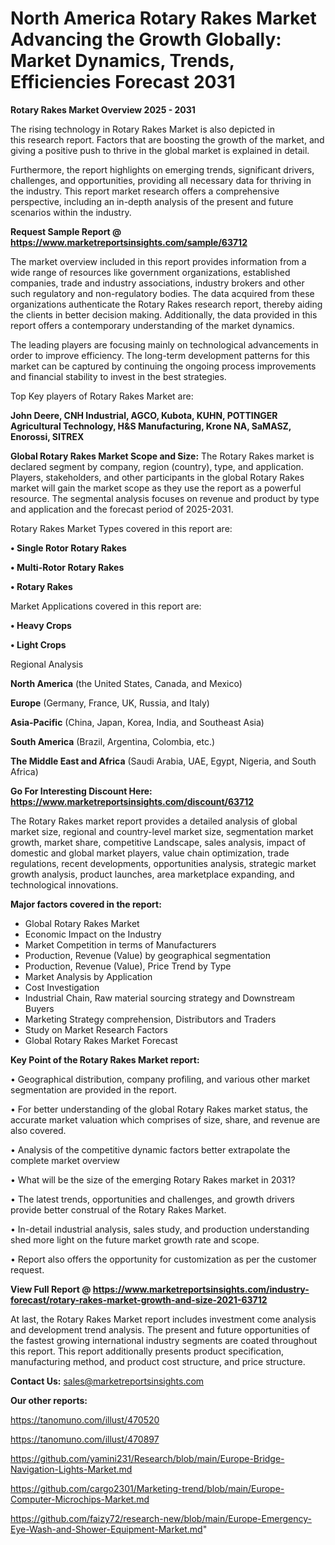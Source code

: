 # North America Rotary Rakes Market Advancing the Growth Globally: Market Dynamics, Trends, Efficiencies Forecast 2031

<Strong> Rotary Rakes Market Overview 2025 - 2031</strong>

The rising technology in Rotary Rakes Market is also depicted in this research report. Factors that are boosting the growth of the market, and giving a positive push to thrive in the global market is explained in detail.

Furthermore, the report highlights on emerging trends, significant drivers, challenges, and opportunities, providing all necessary data for thriving in the industry. This report market research offers a comprehensive perspective, including an in-depth analysis of the present and future scenarios within the industry.

<strong>Request Sample Report @ <a href=https://www.marketreportsinsights.com/sample/63712>https://www.marketreportsinsights.com/sample/63712</a></strong>

The market overview included in this report provides information from a wide range of resources like government organizations, established companies, trade and industry associations, industry brokers and other such regulatory and non-regulatory bodies. The data acquired from these organizations authenticate the Rotary Rakes research report, thereby aiding the clients in better decision making. Additionally, the data provided in this report offers a contemporary understanding of the market dynamics.

The leading players are focusing mainly on technological advancements in order to improve efficiency. The long-term development patterns for this market can be captured by continuing the ongoing process improvements and financial stability to invest in the best strategies.

Top Key players of Rotary Rakes Market are:

<strong>John Deere, CNH Industrial, AGCO, Kubota, KUHN, POTTINGER Agricultural Technology, H&S Manufacturing, Krone NA, SaMASZ, Enorossi, SITREX</strong>

<strong><b>Global Rotary Rakes Market Scope and Size:</b></strong>
The Rotary Rakes market is declared segment by company, region (country), type, and application. Players, stakeholders, and other participants in the global Rotary Rakes market will gain the market scope as they use the report as a powerful resource. The segmental analysis focuses on revenue and product by type and application and the forecast period of 2025-2031.

Rotary Rakes Market Types covered in this report are:

<strong>• Single Rotor Rotary Rakes

• Multi-Rotor Rotary Rakes

• Rotary Rakes</strong>

Market Applications covered in this report are:

<strong>• Heavy Crops

• Light Crops</strong> 

Regional Analysis

<strong>North America</strong> (the United States, Canada, and Mexico)

<strong>Europe</strong> (Germany, France, UK, Russia, and Italy)

<strong>Asia-Pacific</strong> (China, Japan, Korea, India, and Southeast Asia)

<strong>South America</strong> (Brazil, Argentina, Colombia, etc.)

<strong>The Middle East and Africa</strong> (Saudi Arabia, UAE, Egypt, Nigeria, and South Africa)

<strong>Go For Interesting Discount Here: <a href=https://www.marketreportsinsights.com/discount/63712>https://www.marketreportsinsights.com/discount/63712</a></strong>

The Rotary Rakes market report provides a detailed analysis of global market size, regional and country-level market size, segmentation market growth, market share, competitive Landscape, sales analysis, impact of domestic and global market players, value chain optimization, trade regulations, recent developments, opportunities analysis, strategic market growth analysis, product launches, area marketplace expanding, and technological innovations.

<strong><b>Major factors covered in the report:</b></strong>
<ul>
  <li>Global Rotary Rakes Market </li>
  <li>Economic Impact on the Industry</li>
  <li>Market Competition in terms of Manufacturers</li>
  <li>Production, Revenue (Value) by geographical segmentation</li>
  <li>Production, Revenue (Value), Price Trend by Type</li>
  <li>Market Analysis by Application</li>
  <li>Cost Investigation</li>
  <li>Industrial Chain, Raw material sourcing strategy and Downstream Buyers</li>
  <li>Marketing Strategy comprehension, Distributors and Traders</li>
  <li>Study on Market Research Factors</li>
  <li>Global Rotary Rakes Market Forecast</li>
</ul>

<strong><b>Key Point of the Rotary Rakes Market report:</b></strong>

• Geographical distribution, company profiling, and various other market segmentation are provided in the report.

• For better understanding of the global Rotary Rakes market status, the accurate market valuation which comprises of size, share, and revenue are also covered.

• Analysis of the competitive dynamic factors better extrapolate the complete market overview

• What will be the size of the emerging Rotary Rakes market in 2031?

• The latest trends, opportunities and challenges, and growth drivers provide better construal of the Rotary Rakes Market.

• In-detail industrial analysis, sales study, and production understanding shed more light on the future market growth rate and scope.

• Report also offers the opportunity for customization as per the customer request.

<strong><b>View Full Report @ <a href=https://www.marketreportsinsights.com/industry-forecast/rotary-rakes-market-growth-and-size-2021-63712>https://www.marketreportsinsights.com/industry-forecast/rotary-rakes-market-growth-and-size-2021-63712</a></b></strong>


At last, the Rotary Rakes Market report includes investment come analysis and development trend analysis. The present and future opportunities of the fastest growing international industry segments are coated throughout this report. This report additionally presents product specification, manufacturing method, and product cost structure, and price structure.

<strong>Contact Us:</strong>
sales@marketreportsinsights.com

<strong>Our other reports:</strong>

<a href=https://tanomuno.com/illust/470520>https://tanomuno.com/illust/470520</a>

<a href=https://tanomuno.com/illust/470897>https://tanomuno.com/illust/470897</a>

<a href=https://github.com/yamini231/Research/blob/main/Europe-Bridge-Navigation-Lights-Market.md>https://github.com/yamini231/Research/blob/main/Europe-Bridge-Navigation-Lights-Market.md</a>

<a href=https://github.com/cargo2301/Marketing-trend/blob/main/Europe-Computer-Microchips-Market.md>https://github.com/cargo2301/Marketing-trend/blob/main/Europe-Computer-Microchips-Market.md</a>

<a href=https://github.com/faizy72/research-new/blob/main/Europe-Emergency-Eye-Wash-and-Shower-Equipment-Market.md>https://github.com/faizy72/research-new/blob/main/Europe-Emergency-Eye-Wash-and-Shower-Equipment-Market.md</a>"
